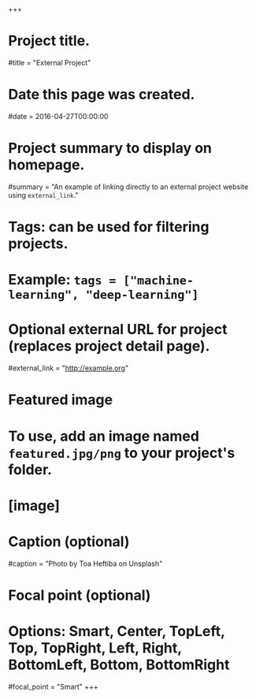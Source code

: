 +++
# Project title.
#title = "External Project"

# Date this page was created.
#date = 2016-04-27T00:00:00

# Project summary to display on homepage.
#summary = "An example of linking directly to an external project website using `external_link`."

# Tags: can be used for filtering projects.
# Example: `tags = ["machine-learning", "deep-learning"]`


# Optional external URL for project (replaces project detail page).
#external_link = "http://example.org"

# Featured image
# To use, add an image named `featured.jpg/png` to your project's folder. 
# [image]
  # Caption (optional)
  #caption = "Photo by Toa Heftiba on Unsplash"

  # Focal point (optional)
  # Options: Smart, Center, TopLeft, Top, TopRight, Left, Right, BottomLeft, Bottom, BottomRight
  #focal_point = "Smart"
+++
